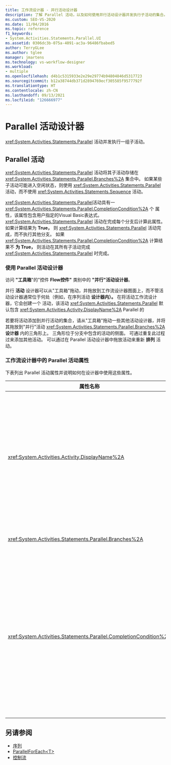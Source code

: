 ```yaml
---
title: 工作流设计器 - 并行活动设计器
description: 了解 Parallel 活动，以及如何使用并行活动设计器并发执行子活动的集合。
ms.custom: SEO-VS-2020
ms.date: 11/04/2016
ms.topic: reference
f1_keywords:
- System.Activities.Statements.Parallel.UI
ms.assetid: 0306dc3b-075a-4091-ac3a-96486fbabed5
author: TerryGLee
ms.author: tglee
manager: jmartens
ms.technology: vs-workflow-designer
ms.workload:
- multiple
ms.openlocfilehash: d4b1c5315933e2e29e29774b94804846d5317723
ms.sourcegitcommit: b12a38744db371d2894769ecf305585f9577792f
ms.translationtype: HT
ms.contentlocale: zh-CN
ms.lasthandoff: 09/13/2021
ms.locfileid: "126666977"
---
```

# <a name="parallel-activity-designer"></a>Parallel 活动设计器

<xref:System.Activities.Statements.Parallel> 活动并发执行一组子活动。

## <a name="the-parallel-activity"></a>Parallel 活动

<xref:System.Activities.Statements.Parallel> 活动将其子活动存储在 <xref:System.Activities.Statements.Parallel.Branches%2A> 集合中。 如果某些子活动可能进入空闲状态，则使用 <xref:System.Activities.Statements.Parallel> 活动，而不使用 <xref:System.Activities.Statements.Sequence> 活动。

<xref:System.Activities.Statements.Parallel>活动具有一 <xref:System.Activities.Statements.Parallel.CompletionCondition%2A> 个 属性，该属性包含用户指定的Visual Basic表达式。 <xref:System.Activities.Statements.Parallel> 活动在完成每个分支后计算此属性。 如果计算结果为 **True，** 则 <xref:System.Activities.Statements.Parallel> 活动完成，而不执行其他分支。 如果 <xref:System.Activities.Statements.Parallel.CompletionCondition%2A> 计算结果不 **为 True，** 则活动在其所有子活动完成 <xref:System.Activities.Statements.Parallel> 时完成。

### <a name="using-the-parallel-activity-designer"></a>使用 Parallel 活动设计器

访问 **"工具箱**"的"控件 **Flow控件"** 类别中的 **"并行"活动设计器**。

并行 **活动** 设计器可以从"工具箱"拖动，并拖放到工作流设计器图面上，而不管活动设计器通常位于何处（例如，在序列活动 **设计器内）。** 在将活动工作流设计器，它会创建一个 活动，该活动 <xref:System.Activities.Statements.Parallel> 默认包含 <xref:System.Activities.Activity.DisplayName%2A> Parallel 的

若要将活动添加到并行活动的集合，请从"工具箱"拖动一些其他活动设计器，并将其拖放到"并行"活动 <xref:System.Activities.Statements.Parallel.Branches%2A> **设计器** 内的三角形上。 三角形位于分支中包含的活动的侧面。 可通过重复此过程过来添加其他活动。 可以通过在 Parallel 活动设计器中拖放活动来重新 **排列** 活动。

### <a name="parallel-activity-properties-in-the-workflow-designer"></a>工作流设计器中的 Parallel 活动属性

下表列出 Parallel 活动属性并说明如何在设计器中使用这些属性。

|属性名称|必选|使用情况|
|-|--------------|-|
|<xref:System.Activities.Activity.DisplayName%2A>|错误|指定活动设计器在标头中的友好显示名称。 默认值为 **Parallel**。 可以选择在"属性"网格中编辑 **该值，也可以** 直接在活动设计器标头上编辑该值。|
|<xref:System.Activities.Statements.Parallel.Branches%2A>|True|包含要执行的子活动的集合。|
|<xref:System.Activities.Statements.Parallel.CompletionCondition%2A>|错误|在分支完成后计算。 如果计算结果为 **True，** 则取消计划的挂起分支。 如果未设置此属性或计算结果为 **False**，则当活动的所有子活动都已完成时，活动将完成。 默认值为 **null**。|

## <a name="see-also"></a>另请参阅

- [序列](../workflow-designer/sequence-activity-designer.md)
- [ParallelForEach\<T>](../workflow-designer/parallelforeach-t-activity-designer.md)
- [控制流](../workflow-designer/control-flow-activity-designers.md)
